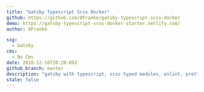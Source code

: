 ```yaml
---
title: "Gatsby Typescript Scss Docker"
github: https://github.com/OFranke/gatsby-typescript-scss-docker
demo: https://gatsby-typescript-scss-docker-starter.netlify.com/
author: OFranke

ssg:
  - Gatsby
cms:
  - No Cms
date: 2018-12-16T20:28:09Z
github_branch: master
description: "gatsby with typescript, scss typed modules, eslint, prettier & husky, docker"
stale: false
---
```

